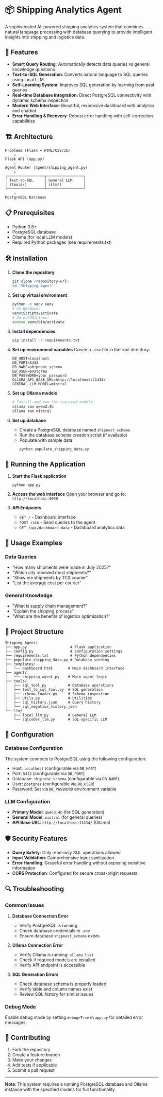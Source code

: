 # 📦 Shipping Analytics Agent

A sophisticated AI-powered shipping analytics system that combines natural language processing with database querying to provide intelligent insights into shipping and logistics data.

## 🚀 Features

- **Smart Query Routing**: Automatically detects data queries vs general knowledge questions
- **Text-to-SQL Generation**: Converts natural language to SQL queries using local LLM
- **Self-Learning System**: Improves SQL generation by learning from past queries
- **Real-time Database Integration**: Direct PostgreSQL connectivity with dynamic schema inspection
- **Modern Web Interface**: Beautiful, responsive dashboard with analytics and chatbot
- **Error Handling & Recovery**: Robust error handling with self-correction capabilities

## 🏗️ Architecture

```
Frontend (Flask + HTML/CSS/JS)
    ↓
Flask API (app.py)
    ↓
Agent Router (agent/shipping_agent.py)
    ↓
┌─────────────────┬─────────────────┐
│ Text-to-SQL     │ General LLM     │
│ (tools/)        │ (llm/)          │
└─────────────────┴─────────────────┘
    ↓
PostgreSQL Database
```

## 📋 Prerequisites

- Python 3.8+
- PostgreSQL database
- Ollama (for local LLM models)
- Required Python packages (see requirements.txt)

## 🛠️ Installation

1. **Clone the repository**
   ```bash
   git clone <repository-url>
   cd "Shipping Agent"
   ```

2. **Set up virtual environment**
   ```bash
   python -m venv venv
   # On Windows:
   venv\Scripts\activate
   # On macOS/Linux:
   source venv/bin/activate
   ```

3. **Install dependencies**
   ```bash
   pip install -r requirements.txt
   ```

4. **Set up environment variables**
   Create a `.env` file in the root directory:
   ```env
   DB_HOST=localhost
   DB_PORT=5432
   DB_NAME=shipnest_schema
   DB_USER=postgres
   DB_PASSWORD=your_password
   OLLAMA_API_BASE_URL=http://localhost:11434/
   GENERAL_LLM_MODEL=mistral
   ```

5. **Set up Ollama models**
   ```bash
   # Install and run the required models
   ollama run qwen3:4b
   ollama run mistral
   ```

6. **Set up database**
   - Create a PostgreSQL database named `shipnest_schema`
   - Run the database schema creation script (if available)
   - Populate with sample data:
     ```bash
     python populate_shipping_data.py
     ```

## 🚀 Running the Application

1. **Start the Flask application**
   ```bash
   python app.py
   ```

2. **Access the web interface**
   Open your browser and go to: `http://localhost:5000`

3. **API Endpoints**
   - `GET /` - Dashboard interface
   - `POST /ask` - Send queries to the agent
   - `GET /api/dashboard-data` - Dashboard analytics data

## 💬 Usage Examples

### Data Queries
- "How many shipments were made in July 2025?"
- "Which city received most shipments?"
- "Show me shipments by TCS courier"
- "List the average cost per courier"

### General Knowledge
- "What is supply chain management?"
- "Explain the shipping process"
- "What are the benefits of logistics optimization?"

## 📁 Project Structure

```
Shipping Agent/
├── app.py                    # Flask application
├── config.py                 # Configuration settings
├── requirements.txt          # Python dependencies
├── populate_shipping_data.py # Database seeding
├── templates/
│   └── dashboard.html       # Main dashboard interface
├── agent/
│   └── shipping_agent.py    # Main agent logic
├── tools/
│   ├── sql_tool.py          # Database operations
│   ├── text_to_sql_tool.py  # SQL generation
│   ├── schema_loader.py     # Schema inspection
│   ├── utils.py             # Utilities
│   ├── sql_history.json     # Query history
│   └── sql_negative_history.json
└── llm/
    ├── local_llm.py         # General LLM
    └── sqlcoder_llm.py      # SQL-specific LLM
```

## 🔧 Configuration

### Database Configuration
The system connects to PostgreSQL using the following configuration:
- Host: `localhost` (configurable via `DB_HOST`)
- Port: `5432` (configurable via `DB_PORT`)
- Database: `shipnest_schema` (configurable via `DB_NAME`)
- User: `postgres` (configurable via `DB_USER`)
- Password: Set via `DB_PASSWORD` environment variable

### LLM Configuration
- **Primary Model**: `qwen3:4b` (for SQL generation)
- **General Model**: `mistral` (for general queries)
- **API Base URL**: `http://localhost:11434/` (Ollama)

## 🛡️ Security Features

- **Query Safety**: Only read-only SQL operations allowed
- **Input Validation**: Comprehensive input sanitization
- **Error Handling**: Graceful error handling without exposing sensitive information
- **CORS Protection**: Configured for secure cross-origin requests

## 🔍 Troubleshooting

### Common Issues

1. **Database Connection Error**
   - Verify PostgreSQL is running
   - Check database credentials in `.env`
   - Ensure database `shipnest_schema` exists

2. **Ollama Connection Error**
   - Verify Ollama is running: `ollama list`
   - Check if required models are installed
   - Verify API endpoint is accessible

3. **SQL Generation Errors**
   - Check database schema is properly loaded
   - Verify table and column names exist
   - Review SQL history for similar issues

### Debug Mode
Enable debug mode by setting `debug=True` in `app.py` for detailed error messages.

## 🤝 Contributing

1. Fork the repository
2. Create a feature branch
3. Make your changes
4. Add tests if applicable
5. Submit a pull request

---

**Note**: This system requires a running PostgreSQL database and Ollama instance with the specified models for full functionality.
